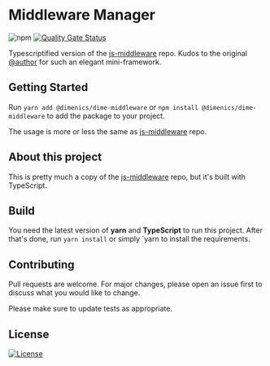 # Middleware Manager

![npm](https://img.shields.io/npm/v/@dimenics/dime-middleware) [![Quality Gate Status](https://sonarcloud.io/api/project_badges/measure?project=dimenics_ts-middleware&metric=alert_status)](https://sonarcloud.io/dashboard?id=dimenics_ts-middleware)
   
Typescriptified version of the [js-middleware](https://github.com/unbug/js-middleware) repo. Kudos to the original [@author](https://github.com/unbug) for such an elegant mini-framework.

## Getting Started

Run `yarn add @dimenics/dime-middleware`  or `npm install @dimenics/dime-middleware` to add the package to your project.

The usage is more or less the same as [js-middleware](https://github.com/unbug/js-middleware) repo.

## About this project

This is pretty much a copy of the [js-middleware](https://github.com/unbug/js-middleware) repo, but it's built with TypeScript.

## Build

You need the latest version of **yarn** and **TypeScript** to run this project.
After that's done, run `yarn install` or simply `yarn to install the requirements.

## Contributing

Pull requests are welcome. For major changes, please open an issue first to discuss what you would like to change.

Please make sure to update tests as appropriate.

## License

[![License](http://img.shields.io/:license-mit-blue.svg?style=flat-square)](http://badges.mit-license.org)